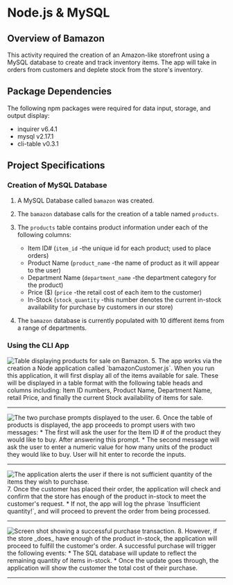 # Node.js & MySQL

## Overview of Bamazon

This activity required the creation of an Amazon-like storefront using a MySQL database to create and track inventory items. The app will take in orders from customers and deplete stock from the store's inventory.

## Package Dependencies
The following npm packages were required for data input, storage, and output display:
   * inquirer v6.4.1
   * mysql v2.17.1
   * cli-table v0.3.1

## Project Specifications
### Creation of MySQL Database
1. A MySQL Database called `bamazon` was created.

2. The `bamazon` database calls for the creation of a table named `products`. 

3. The `products` table contains product information under each of the following columns:
   * Item ID# (`item_id` -the unique id for each product; used to place orders)
   * Product Name (`product_name` -the name of product as it will appear to the user)
   * Department Name (`department_name` -the department category for the product)
   * Price ($) (`price` -the retail cost of each item to the customer)
   * In-Stock (`stock_quantity` -this number denotes the current in-stock availability for purchase by customers in our store)

4. The `bamazon` database is currently populated with 10 different items from a range of departments.


### Using the CLI App
<img src="" alt="Table displaying products for sale on Bamazon.">
5. The app works via the creation a Node application called `bamazonCustomer.js`. When you run this application, it will first display all of the items available for sale. These will be displayed in a table format with the following table heads and columns including: Item ID numbers, Product Name, Department Name, retail Price, and finally the current Stock availability of items for sale.
<hr />

<img src="" alt="The two purchase prompts displayed to the user.">
6. Once the table of products is displayed, the app proceeds to prompt users with two messages:
   * The first will ask the user for the Item ID # of the product they would like to buy. After answering this prompt.
   * The second message will ask the user to enter a numeric value for how many units of the product they would like to buy. User will hit enter to recorde the inputs.
<hr />

<img src="" alt="The application alerts the user if there is not sufficient quantity of the items they wish to purchase.">
7. Once the customer has placed their order, the application will check and confirm that the store has enough of the product in-stock to meet the customer's request.
   * If not, the app will log the phrase `Insufficient quantity!`, and will proceed to prevent the order from being processed.
<hr />

<img src="" alt="Screen shot showing a successful purchase transaction.">
8. However, if the store _does_ have enough of the product in-stock, the application will proceed to fulfill the customer's order. A successful purchase will trigger the following events:
   * The SQL database will update to reflect the remaining quantity of items in-stock.
   * Once the update goes through, the application will show the customer the total cost of their purchase.
<hr />